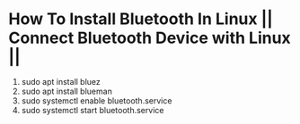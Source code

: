 # How To Install Bluetooth In Linux || Connect Bluetooth Device with Linux ||

1. sudo apt install bluez
2. sudo apt install blueman
3. sudo systemctl enable bluetooth.service
4. sudo systemctl start bluetooth.service
